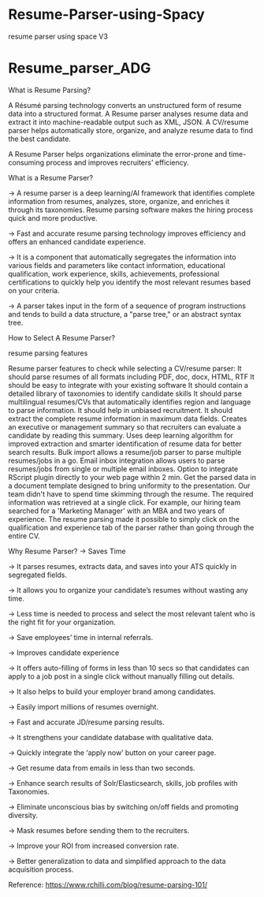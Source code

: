 # Resume-Parser-using-Spacy
resume parser using space V3

# Resume_parser_ADG

What is Resume Parsing?

A Résumé parsing technology converts an unstructured form of resume data into a structured format. A Resume parser analyses resume data and extract it into machine-readable output such as XML, JSON. A CV/resume parser helps automatically store, organize, and analyze resume data to find the best candidate.

A Resume Parser helps organizations eliminate the error-prone and time-consuming process and improves recruiters' efficiency.

What is a Resume Parser?

-> A resume parser is a deep learning/AI framework that identifies complete information from resumes, analyzes, store, organize, and enriches it through its taxonomies. Resume parsing software makes the hiring process quick and more productive.

-> Fast and accurate resume parsing technology improves efficiency and offers an enhanced candidate experience.

-> It is a component that automatically segregates the information into various fields and parameters like contact information, educational qualification, work experience, skills, achievements, professional certifications to quickly help you identify the most relevant resumes based on your criteria.

-> A parser takes input in the form of a sequence of program instructions and tends to build a data structure, a "parse tree," or an abstract syntax tree.

How to Select A Resume Parser?
 
resume parsing features
 
Resume parser features to check while selecting a CV/resume parser:
It should parse resumes of all formats including PDF, doc, docx, HTML, RTF
It should be easy to integrate with your existing software
It should contain a detailed library of taxonomies to identify candidate skills
It should parse multilingual resumes/CVs that automatically identifies region and language to parse information. 
It should help in unbiased recruitment. 
It should extract the complete resume information in maximum data fields.
Creates an executive or management summary so that recruiters can evaluate a candidate by reading this summary. 
Uses deep learning algorithm for improved extraction and smarter identification of resume data for better search results.
Bulk import allows a resume/job parser to parse multiple resumes/jobs in a go.
Email inbox integration allows users to parse resumes/jobs from single or multiple email inboxes.
Option to integrate RScript plugin directly to your web page within 2 min.
Get the parsed data in a document template designed to bring uniformity to the presentation.
Our team didn't have to spend time skimming through the resume. The required information was retrieved at a single click. For example, our hiring team searched for a 'Marketing Manager' with an MBA and two years of experience. The resume parsing made it possible to simply click on the qualification and experience tab of the parser rather than going through the entire CV.

Why Resume Parser?
-> Saves Time

-> It parses resumes, extracts data, and saves into your ATS quickly in segregated fields.

-> It allows you to organize your candidate’s resumes without wasting any time.

-> Less time is needed to process and select the most relevant talent who is the right fit for your organization.

-> Save employees’ time in internal referrals.     

-> Improves candidate experience

-> It offers auto-filling of forms in less than 10 secs so that candidates can apply to a job post in a single click without manually filling out details.

-> It also helps to build your employer brand among candidates.

-> Easily import millions of resumes overnight.

-> Fast and accurate JD/resume parsing results.

-> It strengthens your candidate database with qualitative data. 

-> Quickly integrate the ‘apply now’ button on your career page.

-> Get resume data from emails in less than two seconds.

-> Enhance search results of Solr/Elasticsearch, skills, job profiles with Taxonomies.

-> Eliminate unconscious bias by switching on/off fields and promoting diversity.

-> Mask resumes before sending them to the recruiters.

-> Improve your ROI from increased conversion rate.

-> Better generalization to data and simplified approach to the data acquisition process.

Reference:
https://www.rchilli.com/blog/resume-parsing-101/

